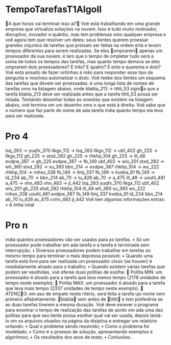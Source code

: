 # TempoTarefasT1AlgoII
A que horas vai terminar isso aí?
Voê está trabalhando em uma grande empresa que virtualiza soluções na nuvem. Isso é tudo
muito motivador, disruptivo, inovador e quântio, mas tem problemas omo qualquer empresa
e voê agora tem que resolver um deles: seus lientes querem proessar grandes onjuntos de
tarefas que preisam ser feitas na ordem erta e levam tempos diferentes para serem realizadas. Se
eles omprarem apenas um proessador da sua nuvem, é laro que o tempo de ompletar tudo
será a soma de todos os tempos das tarefas, mas quanto tempo demora se eles omprarem dois
proessadores? E três? E quatro? E ento e quarenta e dois? Voê está ansado de fazer ontinhas
à mão para responder esse tipo de pergunta e resolveu automatizar o álulo.
Voê reebe dos lientes um esquema das tarefas que devem ser proessadas: é uma longa lista
de nomes de tarefas omo na listagem abaixo, onde
blabla_213 -> tititi_53
signia que a tarefa blabla_213 deve ser realizada antes que a tarefa tititi_53 possa ser iniiada.
Tentando desenhar todas as onexões que existem na listagem abaixo, voê termina om um
desenho omo o que está à direita. Voê sabe que o número que faz parte do nome de ada tarefa
india quanto tempo ela leva para ser realizada.
# Pro 4
lsq_263 -> yuqfx_370
llkgx_112 -> lsq_263
llkgx_112 -> ubf_402
gh_225 -> llkgx_112
gh_225 -> stxd_282
gh_225 -> rhkhp_104
gh_225 -> ilt_48
evdpw_387 -> gh_225
evdpw_387 -> fb_149
ubf_402 -> wiv_201
stxd_282 -> wh_360
stxd_282 -> su_393
bbn_214 -> evdpw_387
rhkhp_104 -> wx_222
rhkhp_104 -> rnhso_338
fb_149 -> llmj_337
fb_149 -> kveba_91
fb_149 -> ld_234
ab_70 -> bbn_214
ab_70 -> lu_428
ab_70 -> a_475
ilt_48 -> uouhl_481
a_475 -> vhn_483
vhn_483 -> jl_442
lsq_263
yuqfx_370
llkgx_112
ubf_402
wiv_201
gh_225
stxd_282 rhkhp_104 ilt_48
wh_360 su_393 wx_222 rnhso_338 uouhl_481
evdpw_387
fb_149
llmj_337 kveba_91 ld_234
bbn_214
ab_70
lu_428 ac_475
cvhn_483
jl_442
Voê tem algumas informações extras:
• A linha iniial
# Pro n
india quantos proessadores vão ser usados para as tarefas.
• Só um proessador pode trabalhar em ada tarefa e a tarefa é terminada sem interrupção;
• Diversos proessadores podem trabalhar em tarefas ao mesmo tempo para terminar o mais
depressa possível;
• Quando uma tarefa está livre para ser realizada um proessador oioso (se houver) é imediatamente aloado para o trabalho;
• Quando existem várias tarefas que podem ser esolhidas, voê oferee duas polítias de
esolha:
 Polítia MIN: um proessador é aloado para a tarefa que leva menos tempo (2178
unidades de tempo neste exemplo);
 Polítia MAX: um proessador é aloado para a tarefa que leva mais tempo (2337
unidades de tempo neste exemplo).
 ATENÇO: em aso de empate neste ritério, será feita a tarefa ujo nome vem primeiro
alfabetiamente: blabla vem antes de tititi e tem preferênia se as duas tarefas
tiverem a mesma duração.
Voê deve esrever o programa para enontrar o tempo de realização das tarefas de aordo om
ada uma das polítias para que seu liente possa esolher qual vai ser usada, depois testá-lo om
os arquivos oloados na página da disiplina e entregar um relatório ontando:
• Qual o problema sendo resolvido;
• Como o problema foi modelado;
• Como é o proesso de solução, apresentando exemplos e algoritmos;
• Os resultados dos asos de teste;
• Conlusões.
